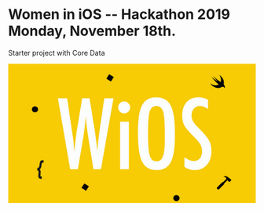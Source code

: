 # Women in iOS -- Hackathon 2019 Monday, November 18th.
Starter project with Core Data

![Women In iOS](wios.png)
